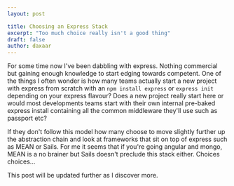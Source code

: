 ```yaml
---
layout: post

title: Choosing an Express Stack
excerpt: "Too much choice really isn't a good thing"
draft: false
author: daxaar
---
```


For some time now I've been dabbling with express.  Nothing commercial but gaining enough knowledge to start edging towards competent.  One of the things I often wonder is how many teams actually start a new project with express from scratch with an `npm install express` or `express init` depending on your express flavour?  Does a new project really start here or would most developments teams start with their own internal pre-baked express install containing all the common middleware they'll use such as passport etc?

If they don't follow this model how many choose to move slightly further up the abstraction chain and look at frameworks that sit on top of express such as MEAN or Sails.  For me it seems that if you're going angular and mongo, MEAN is a no brainer but Sails doesn't preclude this stack either.  Choices choices...

This post will be updated further as I discover more.
